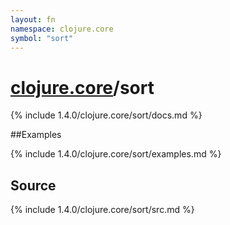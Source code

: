 ```yaml
---
layout: fn
namespace: clojure.core
symbol: "sort"
---
```


# [clojure.core](../)/sort

{% include 1.4.0/clojure.core/sort/docs.md %}

##Examples

{% include 1.4.0/clojure.core/sort/examples.md %}
## Source
{% include 1.4.0/clojure.core/sort/src.md %}

